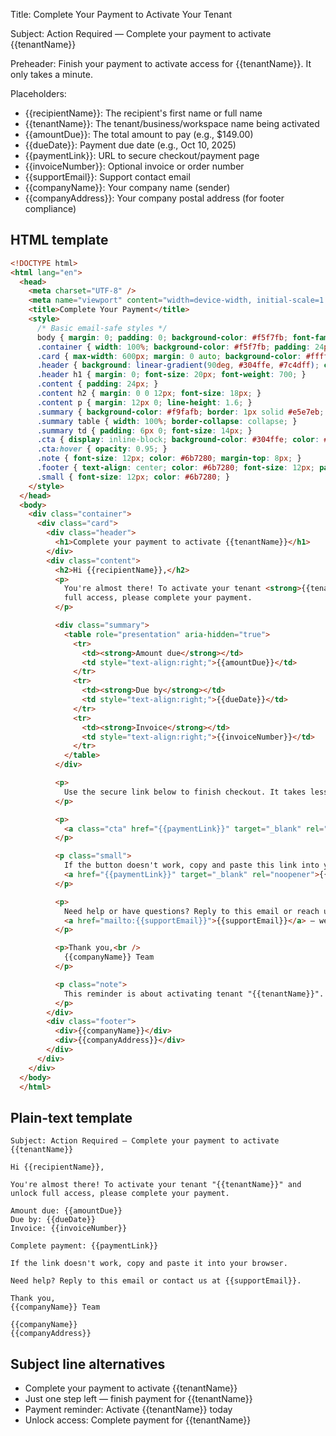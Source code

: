 Title: Complete Your Payment to Activate Your Tenant

Subject: Action Required — Complete your payment to activate {{tenantName}}

Preheader: Finish your payment to activate access for {{tenantName}}. It only takes a minute.

Placeholders:
- {{recipientName}}: The recipient's first name or full name
- {{tenantName}}: The tenant/business/workspace name being activated
- {{amountDue}}: The total amount to pay (e.g., $149.00)
- {{dueDate}}: Payment due date (e.g., Oct 10, 2025)
- {{paymentLink}}: URL to secure checkout/payment page
- {{invoiceNumber}}: Optional invoice or order number
- {{supportEmail}}: Support contact email
- {{companyName}}: Your company name (sender)
- {{companyAddress}}: Your company postal address (for footer compliance)


HTML template
----------------
```html
<!DOCTYPE html>
<html lang="en">
  <head>
    <meta charset="UTF-8" />
    <meta name="viewport" content="width=device-width, initial-scale=1.0" />
    <title>Complete Your Payment</title>
    <style>
      /* Basic email-safe styles */
      body { margin: 0; padding: 0; background-color: #f5f7fb; font-family: Arial, Helvetica, sans-serif; color: #111827; }
      .container { width: 100%; background-color: #f5f7fb; padding: 24px 0; }
      .card { max-width: 600px; margin: 0 auto; background-color: #ffffff; border-radius: 8px; overflow: hidden; box-shadow: 0 1px 2px rgba(16, 24, 40, 0.06); }
      .header { background: linear-gradient(90deg, #304ffe, #7c4dff); color: #ffffff; padding: 20px 24px; }
      .header h1 { margin: 0; font-size: 20px; font-weight: 700; }
      .content { padding: 24px; }
      .content h2 { margin: 0 0 12px; font-size: 18px; }
      .content p { margin: 12px 0; line-height: 1.6; }
      .summary { background-color: #f9fafb; border: 1px solid #e5e7eb; border-radius: 8px; padding: 16px; margin: 16px 0; }
      .summary table { width: 100%; border-collapse: collapse; }
      .summary td { padding: 6px 0; font-size: 14px; }
      .cta { display: inline-block; background-color: #304ffe; color: #ffffff !important; text-decoration: none; padding: 12px 18px; border-radius: 6px; font-weight: 600; margin: 8px 0 16px; }
      .cta:hover { opacity: 0.95; }
      .note { font-size: 12px; color: #6b7280; margin-top: 8px; }
      .footer { text-align: center; color: #6b7280; font-size: 12px; padding: 16px 24px 24px; }
      .small { font-size: 12px; color: #6b7280; }
    </style>
  </head>
  <body>
    <div class="container">
      <div class="card">
        <div class="header">
          <h1>Complete your payment to activate {{tenantName}}</h1>
        </div>
        <div class="content">
          <h2>Hi {{recipientName}},</h2>
          <p>
            You're almost there! To activate your tenant <strong>{{tenantName}}</strong> and unlock
            full access, please complete your payment.
          </p>

          <div class="summary">
            <table role="presentation" aria-hidden="true">
              <tr>
                <td><strong>Amount due</strong></td>
                <td style="text-align:right;">{{amountDue}}</td>
              </tr>
              <tr>
                <td><strong>Due by</strong></td>
                <td style="text-align:right;">{{dueDate}}</td>
              </tr>
              <tr>
                <td><strong>Invoice</strong></td>
                <td style="text-align:right;">{{invoiceNumber}}</td>
              </tr>
            </table>
          </div>

          <p>
            Use the secure link below to finish checkout. It takes less than a minute.
          </p>

          <p>
            <a class="cta" href="{{paymentLink}}" target="_blank" rel="noopener">Complete payment</a>
          </p>

          <p class="small">
            If the button doesn't work, copy and paste this link into your browser:<br />
            <a href="{{paymentLink}}" target="_blank" rel="noopener">{{paymentLink}}</a>
          </p>

          <p>
            Need help or have questions? Reply to this email or reach us at
            <a href="mailto:{{supportEmail}}">{{supportEmail}}</a> — we're happy to assist.
          </p>

          <p>Thank you,<br />
            {{companyName}} Team
          </p>

          <p class="note">
            This reminder is about activating tenant "{{tenantName}}". If you've already paid, you can safely ignore this message.
          </p>
        </div>
        <div class="footer">
          <div>{{companyName}}</div>
          <div>{{companyAddress}}</div>
        </div>
      </div>
    </div>
  </body>
  </html>
```


Plain-text template
-------------------
```text
Subject: Action Required — Complete your payment to activate {{tenantName}}

Hi {{recipientName}},

You're almost there! To activate your tenant "{{tenantName}}" and unlock full access, please complete your payment.

Amount due: {{amountDue}}
Due by: {{dueDate}}
Invoice: {{invoiceNumber}}

Complete payment: {{paymentLink}}

If the link doesn't work, copy and paste it into your browser.

Need help? Reply to this email or contact us at {{supportEmail}}.

Thank you,
{{companyName}} Team

{{companyName}}
{{companyAddress}}
```


Subject line alternatives
-------------------------
- Complete your payment to activate {{tenantName}}
- Just one step left — finish payment for {{tenantName}}
- Payment reminder: Activate {{tenantName}} today
- Unlock access: Complete payment for {{tenantName}}


